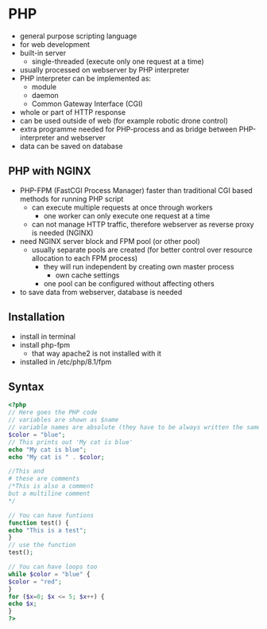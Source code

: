 # PHP

- general purpose scripting language
- for web development
- built-in server
  - single-threaded (execute only one request at a time)
- usually processed on webserver by PHP interpreter
- PHP interpreter can be implemented as:
    - module
    - daemon
    - Common Gateway Interface (CGI)
- whole or part of HTTP response
- can be used outside of web (for example robotic drone control)
- extra programme needed for PHP-process and as bridge between PHP-interpreter and webserver
- data can be saved on database

## PHP with NGINX

- PHP-FPM (FastCGI Process Manager) faster than traditional CGI based methods for running PHP script
  - can execute multiple requests at once through workers
    - one worker can only execute one request at a time
  - can not manage HTTP traffic, therefore webserver as reverse proxy is needed (NGINX)
- need NGINX server block and FPM pool (or other pool)
  - usually separate pools are created (for better control over resource allocation to each FPM process)
    - they will run independent by creating own master process
      - own cache settings
    - one pool can be configured without affecting others
- to save data from webserver, database is needed

## Installation

- install in terminal
- install php-fpm
  - that way apache2 is not installed with it
- installed in /etc/php/8.1/fpm

## Syntax

```php
<?php
// Here goes the PHP code
// variables are shown as $name
// variable names are absolute (they have to be always written the same when used)
$color = "blue";
// This prints out 'My cat is blue'
echo "My cat is blue";
echo "My cat is " . $color;

//This and
# these are comments
/*This is also a comment
but a multiline comment
*/

// You can have funtions
function test() {
echo "This is a test";
}
// use the function
test();

// You can have loops too
while $color = "blue" {
$color = "red";
}
for ($x=0; $x <= 5; $x++) {
echo $x;
}
?>
```